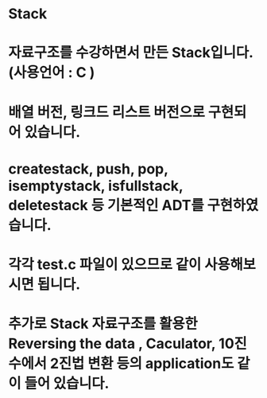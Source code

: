 # Stack
# 자료구조를 수강하면서 만든 Stack입니다. (사용언어 : C )
# 배열 버전, 링크드 리스트 버전으로 구현되어 있습니다.
# createstack, push, pop, isemptystack, isfullstack, deletestack 등 기본적인 ADT를 구현하였습니다.
# 각각 test.c 파일이 있으므로 같이 사용해보시면 됩니다.
# 추가로 Stack 자료구조를 활용한 Reversing the data , Caculator, 10진수에서 2진법 변환 등의 application도 같이 들어 있습니다.
